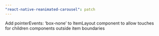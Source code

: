 ```yaml
---
"react-native-reanimated-carousel": patch
---
```


Add pointerEvents: ‘box-none’ to ItemLayout component to allow touches for children components outside item boundaries
